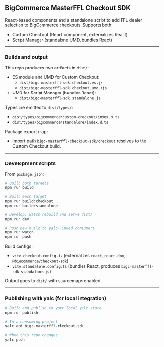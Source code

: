 ## BigCommerce MasterFFL Checkout SDK

React-based components and a standalone script to add FFL dealer selection to BigCommerce checkouts. Supports both:

- Custom Checkout (React component, externalizes React)
- Script Manager (standalone UMD, bundles React)

---

### Builds and output

This repo produces two artifacts in `dist/`:
- ES module and UMD for Custom Checkout:
  - `dist/bigc-masterffl-sdk.checkout.es.js`
  - `dist/bigc-masterffl-sdk.checkout.umd.cjs`
- UMD for Script Manager (bundles React):
  - `dist/bigc-masterffl-sdk.standalone.js`

Types are emitted to `dist/types/`:
- `dist/types/bigcommerce/custom-checkout/index.d.ts`
- `dist/types/bigcommerce/standalone/index.d.ts`

Package export map:
- Import path `bigc-masterffl-checkout-sdk/checkout` resolves to the Custom Checkout build.

---

### Development scripts

From `package.json`:

```bash
# Build both targets
npm run build

# Build each target
npm run build:checkout
npm run build:standalone

# Develop: watch-rebuild and serve dist/
npm run dev

# Push new build to yalc-linked consumers
npm run watch
npm run push
```

Build configs:
- `vite.checkout.config.ts` (externalizes `react`, `react-dom`, `@bigcommerce/checkout-sdk`)
- `vite.standalone.config.ts` (bundles React, produces `bigc-masterffl-sdk.standalone.js`)

Output goes to `dist/` with sourcemaps enabled.

---

### Publishing with yalc (for local integration)

```bash
# Build and publish to your local yalc store
npm run publish

# In a consuming project
yalc add bigc-masterffl-checkout-sdk

# When this repo changes
yalc push
```

